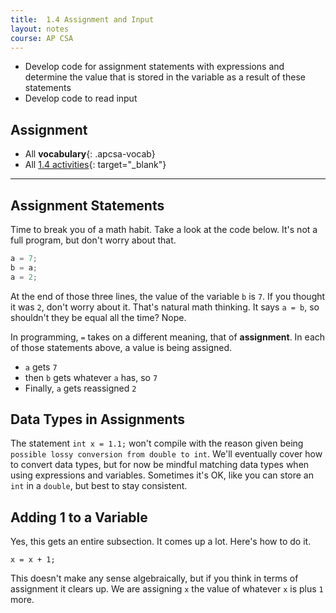 ```yaml
---
title:  1.4 Assignment and Input
layout: notes
course: AP CSA
---
```


- Develop code for assignment statements with expressions and determine the value that is stored in the variable as a result of these statements
- Develop code to read input

## Assignment

- All **vocabulary**{: .apcsa-vocab}
- All [1.4 activities](https://runestone.academy/ns/books/published/manvillehighschool_csawesome2_2526/topic-1-4-assignment.html){: target="_blank"}

---

## Assignment Statements

Time to break you of a math habit. Take a look at the code below. It's not a full program, but don't worry about that.

```java
a = 7;
b = a;
a = 2;
```

At the end of those three lines, the value of the variable `b` is `7`. If you thought it was `2`, don't worry about it. That's natural math thinking. It says `a = b`, so shouldn't they be equal all the time? Nope.

In programming, `=` takes on a different meaning, that of **assignment**. In each of those statements above, a value is being assigned.

- `a` gets `7`
- then `b` gets whatever `a` has, so `7`
- Finally, `a` gets reassigned `2`

## Data Types in Assignments

The statement `int x = 1.1;` won't compile with the reason given being `possible lossy conversion from double to int`. We'll eventually cover how to convert data types, but for now be mindful matching data types when using expressions and variables. Sometimes it's OK, like you can store an `int` in a `double`, but best to stay consistent.

## Adding 1 to a Variable

Yes, this gets an entire subsection. It comes up a lot. Here's how to do it.

`x = x + 1;`

This doesn't make any sense algebraically, but if you think in terms of assignment it clears up. We are assigning `x` the value of whatever `x` is plus `1` more.
